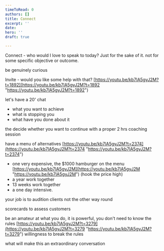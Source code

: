```yaml
---
timeToRead: 0
authors: []
title: Connect
excerpt: ''
date: 
hero: ''
draft: true

---
```

Connect - who would I love to speak to today? Just for the sake of it. not for some specific objective or outcome.

be genuinely curious

Invite - would you like some help with that? [https://youtu.be/kb7lA5gyJ2M?t=1892](https://youtu.be/kb7lA5gyJ2M?t=1892 "https://youtu.be/kb7lA5gyJ2M?t=1892")

let's have a 20' chat

* what you want to achieve
* what is stopping you
* what have you done about it

the decide whether you want to continue with a proper 2 hrs coaching session

have a menu of alternatives [https://youtu.be/kb7lA5gyJ2M?t=2374](https://youtu.be/kb7lA5gyJ2M?t=2374 "https://youtu.be/kb7lA5gyJ2M?t=2374")

* one very expensive, the $1000 hamburger on the menu [https://youtu.be/kb7lA5gyJ2M](https://youtu.be/kb7lA5gyJ2M "https://youtu.be/kb7lA5gyJ2M") (hook the price high)
* a year work together
* 13 weeks work together
* a one day intensive.

your job is to audition clients not the other way round

scorecards to assess customers

be an amateur at what you do, it is powerful, you don't need to know the rules [https://youtu.be/kb7lA5gyJ2M?t=3279](https://youtu.be/kb7lA5gyJ2M?t=3279 "https://youtu.be/kb7lA5gyJ2M?t=3279") willingness to break the rules

what will make this an extraordinary conversation